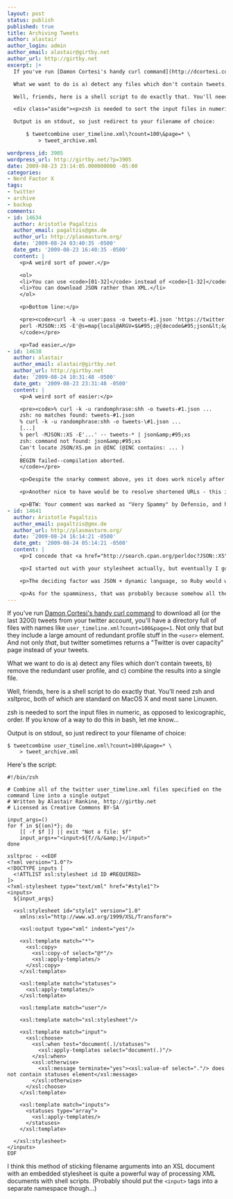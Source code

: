```yaml
---
layout: post
status: publish
published: true
title: Archiving Tweets
author: alastair
author_login: admin
author_email: alastair@girtby.net
author_url: http://girtby.net
excerpt: |+
  If you've run [Damon Cortesi's handy curl command](http://dcortesi.com/2009/07/16/for-wil-wheaton/) to download all (or the last 3200) tweets from your twitter account, you'll have a directory full of files with names like `user_timeline.xml?count=100&page=1`. Not only that but they include a large amount of redundant profile stuff in the `<user>` element. And not only *that*, but twitter sometimes returns a "Twitter is over capacity" page instead of your tweets.

  What we want to do is a) detect any files which don't contain tweets, b) remove the redundant user profile, and c) combine the results into a single file.

  Well, friends, here is a shell script to do exactly that. You'll need zsh and xsltproc, both of which are standard on MacOS X and most sane Linuxen.

  <div class="aside"><p>zsh is needed to sort the input files in numeric, as opposed to lexicographic, order. If you know of a way to do this in bash, let me know...</p></div>

  Output is on stdout, so just redirect to your filename of choice:

      $ tweetcombine user_timeline.xml\?count=100\&page=* \
          > tweet_archive.xml

wordpress_id: 3905
wordpress_url: http://girtby.net/?p=3905
date: 2009-08-23 23:14:05.000000000 -05:00
categories:
- Nerd Factor X
tags:
- twitter
- archive
- backup
comments:
- id: 14634
  author: Aristotle Pagaltzis
  author_email: pagaltzis@gmx.de
  author_url: http://plasmasturm.org/
  date: '2009-08-24 03:40:35 -0500'
  date_gmt: '2009-08-23 16:40:35 -0500'
  content: |
    <p>A weird sort of power.</p>

    <ol>
    <li>You can use <code>[01-32]</code> instead of <code>[1-32]</code> to get filenames with correctly sorting names and with the <code>-o</code> switch you can clean up the filenames further.</li>
    <li>You can download JSON rather than XML.</li>
    </ol>

    <p>Bottom line:</p>

    <pre><code>curl -k -u user:pass -o tweets-#1.json 'https://twitter.com/statuses/user&#95;timeline.json?count=100&amp;page=[01-32]'
    perl -MJSON::XS -E'@s=map{local@ARGV=$&#95;;@{decode&#95;json&lt;&gt;}}@ARGV;delete@{$&#95;}{qw(user source)}for@s;say encode&#95;json\@s' -- tweets-* | json&#95;xs
    </code></pre>

    <p>Tad easier…</p>
- id: 14638
  author: alastair
  author_email: alastair@girtby.net
  author_url: http://girtby.net
  date: '2009-08-24 10:31:48 -0500'
  date_gmt: '2009-08-23 23:31:48 -0500'
  content: |
    <p>A weird sort of easier:</p>

    <pre><code>% curl -k -u randomphrase:shh -o tweets-#1.json ...
    zsh: no matches found: tweets-#1.json
    % curl -k -u randomphrase:shh -o tweets-\#1.json ...
    [...]
    % perl -MJSON::XS -E'...' -- tweets-* | json&amp;#95;xs
    zsh: command not found: json&amp;#95;xs
    Can't locate JSON/XS.pm in @INC (@INC contains: ... )
    .
    BEGIN failed--compilation aborted.
    </code></pre>

    <p>Despite the snarky comment above, yes it does work nicely after installing libjson-xs-perl.</p>

    <p>Another nice to have would be to resolve shortened URLs - this is probably a lot easier to do in Perl than XSLT...</p>

    <p>BTW: Your comment was marked as "Very Spammy" by Defensio, and had to be manually rescued. This makes me sad.</p>
- id: 14641
  author: Aristotle Pagaltzis
  author_email: pagaltzis@gmx.de
  author_url: http://plasmasturm.org/
  date: '2009-08-24 16:14:21 -0500'
  date_gmt: '2009-08-24 05:14:21 -0500'
  content: |
    <p>I concede that <a href="http://search.cpan.org/perldoc?JSON::XS" rel="nofollow">JSON::XS</a> is less likely to be installed than libxslt.</p>

    <p>I started out with your stylesheet actually, but eventually I got to annoyed at all the effort that XSLT takes for very simple cases like this one.</p>

    <p>The deciding factor was JSON + dynamic language, so Ruby would work as well as Perl here; I guess it would look cleaner at the expense of a longer command. (Python’s not much for one-liners, however.) Of course you’d ultimately put this in a script, so that’s neither here nor there.</p>

    <p>As for the spamminess, that was probably because somehow all the underscores in my code block got turned into <code>&#95;</code> character references, and ASCII characters spelled as NCRs is a popular filter blinding technique. (On both sides of the war, actually – <em>we</em> use it <em>against</em> spammers too, c.f. <code>mailto:</code> hiding.)</p>
---
```

If you've run [Damon Cortesi's handy curl command](http://dcortesi.com/2009/07/16/for-wil-wheaton/) to download all (or the last 3200) tweets from your twitter account, you'll have a directory full of files with names like `user_timeline.xml?count=100&page=1`. Not only that but they include a large amount of redundant profile stuff in the `<user>` element. And not only *that*, but twitter sometimes returns a "Twitter is over capacity" page instead of your tweets.

What we want to do is a) detect any files which don't contain tweets, b) remove the redundant user profile, and c) combine the results into a single file.

Well, friends, here is a shell script to do exactly that. You'll need zsh and xsltproc, both of which are standard on MacOS X and most sane Linuxen.

<div class="aside"><p>zsh is needed to sort the input files in numeric, as opposed to lexicographic, order. If you know of a way to do this in bash, let me know...</p></div>

Output is on stdout, so just redirect to your filename of choice:

    $ tweetcombine user_timeline.xml\?count=100\&page=* \
        > tweet_archive.xml

<a id="more"></a><a id="more-3905"></a>Here's the script:

    #!/bin/zsh

    # Combine all of the twitter user_timeline.xml files specified on the command line into a single output
    # Written by Alastair Rankine, http://girtby.net
    # Licensed as Creative Commons BY-SA

    input_args=()
    for f in ${(on)*}; do
        [[ -f $f ]] || exit "Not a file: $f"
        input_args+="<input>${f//&/&amp;}</input>"
    done

    xsltproc - <<EOF
    <?xml version="1.0"?>
    <!DOCTYPE inputs [
      <!ATTLIST xsl:stylesheet id ID #REQUIRED>
    ]>
    <?xml-stylesheet type="text/xml" href="#style1"?>
    <inputs>
      ${input_args}

      <xsl:stylesheet id="style1" version="1.0"
        xmlns:xsl="http://www.w3.org/1999/XSL/Transform">

        <xsl:output type="xml" indent="yes"/>

        <xsl:template match="*">
          <xsl:copy>
            <xsl:copy-of select="@*"/>
            <xsl:apply-templates/>
          </xsl:copy>
        </xsl:template>

        <xsl:template match="statuses">
          <xsl:apply-templates/>
        </xsl:template>

        <xsl:template match="user"/>

        <xsl:template match="xsl:stylesheet"/>

        <xsl:template match="input">
          <xsl:choose>
            <xsl:when test="document(.)/statuses">
              <xsl:apply-templates select="document(.)"/>
            </xsl:when>
            <xsl:otherwise>
              <xsl:message terminate="yes"><xsl:value-of select="."/> does not contain statuses element</xsl:message>
            </xsl:otherwise>
          </xsl:choose>
        </xsl:template>

        <xsl:template match="inputs">
          <statuses type="array">
            <xsl:apply-templates/>
          </statuses>
        </xsl:template>

      </xsl:stylesheet>
    </inputs>
    EOF

I think this method of sticking filename arguments into an XSL document with an embedded stylesheet is quite a powerful way of processing XML documents with shell scripts. (Probably should put the `<input>` tags into a separate namespace though...)
